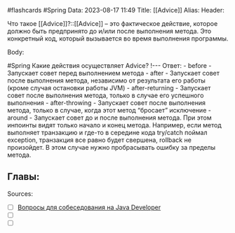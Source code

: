 #flashcards #Spring 
Data: 2023-08-17 11:49
Title: [[Advice]]
Alias:
Header:

Что такое [[Advice]]?::[[Advice]] – это фактическое действие, которое должно быть предпринято до и/или после выполнения метода. Это конкретный код, который вызывается во время выполнения программы.
<!--SR:!2023-10-27,10,510-->


Body:

#Spring 
Какие действия осуществляет Advice?
!---
Ответ:
	- before - Запускает совет перед выполнением метода
	- after - Запускает совет после выполнения метода, независимо от результата его работы (кроме случая остановки работы JVM)
	- after-returning - Запускает совет после выполнения метода, только в случае его успешного выполнения
	- after-throwing - Запускает совет после выполнения метода, только в случае, когда этот метод “бросает” исключение
	- around - Запускает совет до и после выполнения метода. При этом инпоинты видят только начало и конец метода. Например, если метод выполняет транзакцию и где-то в середине кода try/catch поймал exception, транзакция все равно будет свершена, rollback не произойдет. В этом случае нужно пробрасывать ошибку за пределы метода.
<!--SR:!2023-10-27,1,185-->




Главы:
-


Sources:
- [ ] [Вопросы для собеседования на Java Developer](https://github.com/enhorse/java-interview/blob/master/README.md#%D0%9E%D0%9E%D0%9F)
- [ ] []()
- [ ] []()
